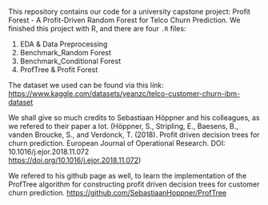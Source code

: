 This repository contains our code for a university capstone project: Profit Forest - A Profit-Driven Random Forest for Telco Churn Prediction. We finished this project with R, and there are four `.R` files: 

  1. EDA & Data Preprocessing
  2. Benchmark_Random Forest
  3. Benchmark_Conditional Forest
  4. ProfTree & Profit Forest

The dataset we used can be found via this link: https://www.kaggle.com/datasets/yeanzc/telco-customer-churn-ibm-dataset 

We shall give so much credits to Sebastiaan Höppner and his colleagues, as we refered to their paper a lot. (Höppner, S., Stripling, E., Baesens, B., vanden Broucke, S., and Verdonck, T. (2018). Profit driven decision trees for churn prediction. European Journal of Operational Research. DOI: 10.1016/j.ejor.2018.11.072\
https://doi.org/10.1016/j.ejor.2018.11.072)

We refered to his github page as well, to learn the implementation of the ProfTree algorithm for constructing profit driven decision trees for customer churn prediction. https://github.com/SebastiaanHoppner/ProfTree
